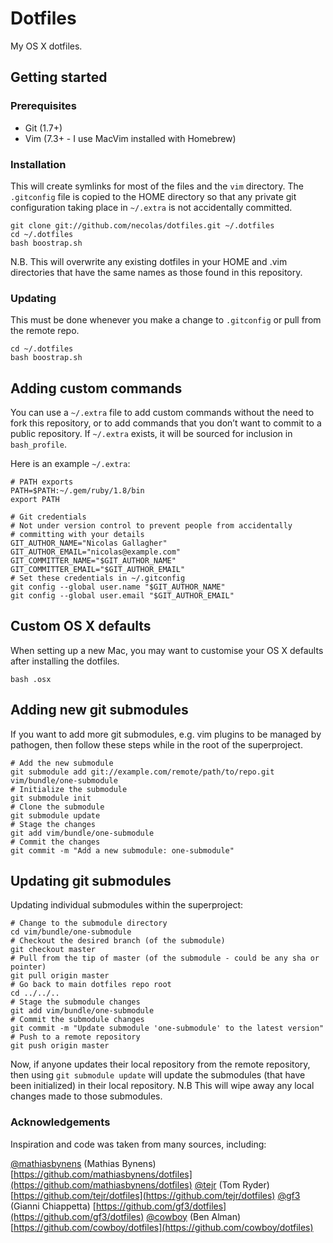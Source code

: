 # Dotfiles

My OS X dotfiles.

## Getting started

### Prerequisites

* Git (1.7+)
* Vim (7.3+ - I use MacVim installed with Homebrew)

### Installation

This will create symlinks for most of the files and the `vim` directory.
The `.gitconfig` file is copied to the HOME directory so that any private git 
configuration taking place in `~/.extra` is not accidentally committed.

```
git clone git://github.com/necolas/dotfiles.git ~/.dotfiles
cd ~/.dotfiles
bash boostrap.sh
```

N.B. This will overwrite any existing dotfiles in your HOME and .vim 
directories that have the same names as those found in this repository.

### Updating

This must be done whenever you make a change to `.gitconfig` or pull 
from the remote repo.

```
cd ~/.dotfiles
bash boostrap.sh
```


## Adding custom commands

You can use a `~/.extra` file to add custom commands without the need to fork 
this repository, or to add commands that you don’t want to commit to a public 
repository. If `~/.extra` exists, it will be sourced for inclusion in 
`bash_profile`.

Here is an example `~/.extra`:

```
# PATH exports
PATH=$PATH:~/.gem/ruby/1.8/bin
export PATH

# Git credentials
# Not under version control to prevent people from accidentally
# committing with your details
GIT_AUTHOR_NAME="Nicolas Gallagher"
GIT_AUTHOR_EMAIL="nicolas@example.com"
GIT_COMMITTER_NAME="$GIT_AUTHOR_NAME"
GIT_COMMITTER_EMAIL="$GIT_AUTHOR_EMAIL"
# Set these credentials in ~/.gitconfig
git config --global user.name "$GIT_AUTHOR_NAME"
git config --global user.email "$GIT_AUTHOR_EMAIL"
```


## Custom OS X defaults

When setting up a new Mac, you may want to customise your OS X defaults after 
installing the dotfiles.

```
bash .osx
```


## Adding new git submodules

If you want to add more git submodules, e.g. vim plugins to be managed by 
pathogen, then follow these steps while in the root of the superproject.

```
# Add the new submodule
git submodule add git://example.com/remote/path/to/repo.git vim/bundle/one-submodule
# Initialize the submodule
git submodule init
# Clone the submodule
git submodule update
# Stage the changes
git add vim/bundle/one-submodule
# Commit the changes
git commit -m "Add a new submodule: one-submodule"
```


## Updating git submodules

Updating individual submodules within the superproject:

```
# Change to the submodule directory
cd vim/bundle/one-submodule
# Checkout the desired branch (of the submodule)
git checkout master
# Pull from the tip of master (of the submodule - could be any sha or pointer)
git pull origin master
# Go back to main dotfiles repo root
cd ../../..
# Stage the submodule changes
git add vim/bundle/one-submodule
# Commit the submodule changes
git commit -m "Update submodule 'one-submodule' to the latest version"
# Push to a remote repository
git push origin master
```

Now, if anyone updates their local repository from the remote repository, then 
using `git submodule update` will update the submodules (that have been 
initialized) in their local repository. N.B This will wipe away any local 
changes made to those submodules.


### Acknowledgements

Inspiration and code was taken from many sources, including:

[@mathiasbynens](https://github.com/mathiasbynens) (Mathias Bynens) [https://github.com/mathiasbynens/dotfiles](https://github.com/mathiasbynens/dotfiles)
[@tejr](https://github.com/tejr) (Tom Ryder) [https://github.com/tejr/dotfiles](https://github.com/tejr/dotfiles)
[@gf3](https://github.com/gf3) (Gianni Chiappetta) [https://github.com/gf3/dotfiles](https://github.com/gf3/dotfiles)
[@cowboy](https://github.com/cowboy) (Ben Alman) [https://github.com/cowboy/dotfiles](https://github.com/cowboy/dotfiles)
